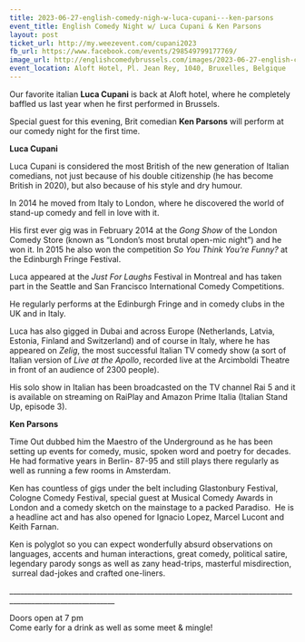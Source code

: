 ```yaml
---
title: 2023-06-27-english-comedy-nigh-w-luca-cupani---ken-parsons
event_title: English Comedy Night w/ Luca Cupani & Ken Parsons
layout: post
ticket_url: http://my.weezevent.com/cupani2023
fb_url: https://www.facebook.com/events/298549799177769/
image_url: http://englishcomedybrussels.com/images/2023-06-27-english-comedy-night-w-luca-cupani-ken-parsons.jpg
event_location: Aloft Hotel, Pl. Jean Rey, 1040, Bruxelles, Belgique
---
```


<p>
    <p> Our favorite italian <strong>Luca Cupani</strong> is back at Aloft hotel, where he completely baffled us last year when he first performed in Brussels.</p>
    <p> Special guest for this evening, Brit comedian <strong>Ken Parsons</strong> will perform at our comedy night for the first time.</p>
    <p>
        <p> <strong>Luca Cupani</strong></p>
        <p> Luca Cupani is considered the most British of the new generation of Italian comedians, not just because of his double citizenship (he has become British in 2020), but also because of his style and dry humour. </p>
        <p> In 2014 he moved from Italy to London, where he discovered the world of stand-up comedy and fell in love with it.</p>
        <p> His first ever gig was in February 2014 at the <em>Gong Show</em> of the London Comedy Store (known as “London’s most brutal open-mic night”) and he won it. In 2015 he also won the competition <em>So You Think You’re Funny?</em> at the Edinburgh Fringe Festival.</p>
        <p> Luca appeared at the <em>Just For Laughs</em> Festival in Montreal and has taken part in the Seattle and San Francisco International Comedy Competitions.</p>
        <p> He regularly performs at the Edinburgh Fringe and in comedy clubs in the UK and in Italy.</p>
        <p> Luca has also gigged in Dubai and across Europe (Netherlands, Latvia, Estonia, Finland and Switzerland) and of course in Italy, where he has appeared on <em>Zelig</em>, the most successful Italian TV comedy show (a sort of Italian version of <em>Live at the Apollo</em>, recorded live at the Arcimboldi Theatre in front of an audience of 2300 people).</p>
        <p> His solo show in Italian has been broadcasted on the TV channel Rai 5 and it is available on streaming on RaiPlay and Amazon Prime Italia (Italian Stand Up, episode 3).</p>
    </p>
    <p>
        <p> <strong>Ken Parsons</strong></p>
        <p> Time Out dubbed him the Maestro of the Underground as he has been setting up events for comedy, music, spoken word and poetry for decades. He had formative years in Berlin- 87-95 and still plays there regularly as well as running a few rooms in Amsterdam.</p>
        <p> Ken has countless of gigs under the belt including Glastonbury Festival, Cologne Comedy Festival, special guest at Musical Comedy Awards in London and a comedy sketch on the mainstage to a packed Paradiso.  He is a headline act and has also opened for Ignacio Lopez, Marcel Lucont and Keith Farnan.</p>
        <p> Ken is polyglot so you can expect wonderfully absurd observations on languages, accents and human interactions, great comedy, political satire, legendary parody songs as well as zany head-trips, masterful misdirection,  surreal dad-jokes and crafted one-liners.</p>
    </p>
    <p> ___________________________________________________________________________________________________________</p>
    <p> <span><span>Doors open at 7 pm</span></span><br> Come early for a drink as well as some meet &amp; mingle!</p>
</p>
